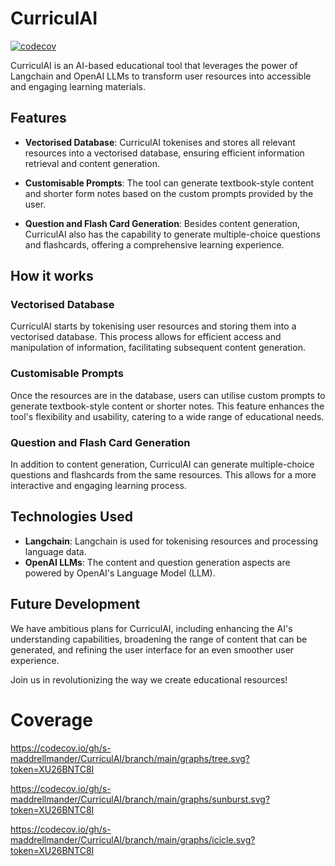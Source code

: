 # CurriculAI

[![codecov](https://codecov.io/gh/s-maddrellmander/CurriculAI/branch/main/graph/badge.svg?token=XU26BNTC8I)](https://codecov.io/gh/s-maddrellmander/CurriculAI)

CurriculAI is an AI-based educational tool that leverages the power of Langchain and OpenAI LLMs to transform user resources into accessible and engaging learning materials.

## Features

- **Vectorised Database**: CurriculAI tokenises and stores all relevant resources into a vectorised database, ensuring efficient information retrieval and content generation.

- **Customisable Prompts**: The tool can generate textbook-style content and shorter form notes based on the custom prompts provided by the user. 

- **Question and Flash Card Generation**: Besides content generation, CurriculAI also has the capability to generate multiple-choice questions and flashcards, offering a comprehensive learning experience.

## How it works

### Vectorised Database
CurriculAI starts by tokenising user resources and storing them into a vectorised database. This process allows for efficient access and manipulation of information, facilitating subsequent content generation.

### Customisable Prompts
Once the resources are in the database, users can utilise custom prompts to generate textbook-style content or shorter notes. This feature enhances the tool's flexibility and usability, catering to a wide range of educational needs.

### Question and Flash Card Generation
In addition to content generation, CurriculAI can generate multiple-choice questions and flashcards from the same resources. This allows for a more interactive and engaging learning process.

## Technologies Used

- **Langchain**: Langchain is used for tokenising resources and processing language data.
- **OpenAI LLMs**: The content and question generation aspects are powered by OpenAI's Language Model (LLM).

## Future Development
We have ambitious plans for CurriculAI, including enhancing the AI's understanding capabilities, broadening the range of content that can be generated, and refining the user interface for an even smoother user experience.

Join us in revolutionizing the way we create educational resources!

# Coverage

https://codecov.io/gh/s-maddrellmander/CurriculAI/branch/main/graphs/tree.svg?token=XU26BNTC8I

https://codecov.io/gh/s-maddrellmander/CurriculAI/branch/main/graphs/sunburst.svg?token=XU26BNTC8I

https://codecov.io/gh/s-maddrellmander/CurriculAI/branch/main/graphs/icicle.svg?token=XU26BNTC8I
